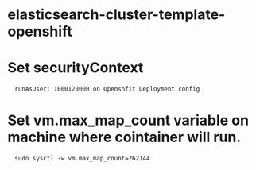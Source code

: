 # elasticsearch-cluster-template-openshift

# Set securityContext
      runAsUser: 1000120000 on Openshfit Deployment config
      
# Set vm.max_map_count variable on machine where cointainer will run.
      sudo sysctl -w vm.max_map_count=262144
